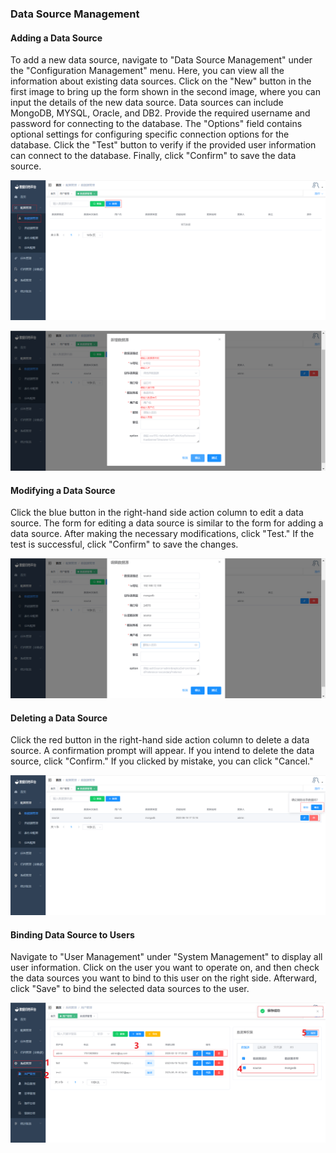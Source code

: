 ### Data Source Management

#### Adding a Data Source

To add a new data source, navigate to "Data Source Management" under the "Configuration Management" menu. Here, you can view all the information about existing data sources. Click on the "New" button in the first image to bring up the form shown in the second image, where you can input the details of the new data source. Data sources can include MongoDB, MYSQL, Oracle, and DB2. Provide the required username and password for connecting to the database. The "Options" field contains optional settings for configuring specific connection options for the database. Click the "Test" button to verify if the provided user information can connect to the database. Finally, click "Confirm" to save the data source.

![image-20230619170823978](../../../../images/whalealDataImages/image-20230619170823978.png)

![image-20230619171346159](../../../../images/whalealDataImages/image-20230619171346159.png)

#### Modifying a Data Source

Click the blue button in the right-hand side action column to edit a data source. The form for editing a data source is similar to the form for adding a data source. After making the necessary modifications, click "Test." If the test is successful, click "Confirm" to save the changes.

![image-20230619171443926](../../../../images/whalealDataImages/image-20230619171443926.png)

#### Deleting a Data Source

Click the red button in the right-hand side action column to delete a data source. A confirmation prompt will appear. If you intend to delete the data source, click "Confirm." If you clicked by mistake, you can click "Cancel."

![image-20230619171652736](../../../../images/whalealDataImages/image-20230619171652736.png)

#### Binding Data Source to Users

Navigate to "User Management" under "System Management" to display all user information. Click on the user you want to operate on, and then check the data sources you want to bind to this user on the right side. Afterward, click "Save" to bind the selected data sources to the user.

![image-20230619171903840](../../../../images/whalealDataImages/image-20230619171903840.png)